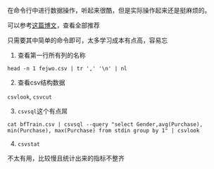 

在命令行中进行数据操作，听起来很酷，但是实际操作起来还是挺麻烦的。

可以参考[这篇博文][1]，查看全部推荐

只需要其中简单的命令即可，太多学习成本有点高，容易忘

1. 查看第一行所有列的名称

```
head -n 1 fejwo.csv | tr ',' '\n' | nl
```

2. 查看csv结构数据

`csvlook`, `csvcut`

3. `csvsql`这个有点屌

```
cat bfTrain.csv | csvsql --query "select Gender,avg(Purchase), min(Purchase), max(Purchase) from stdin group by 1" | csvlook
```

4. `csvstat`

不太有用，比较慢且统计出来的指标不整齐

[1]: https://www.analyticsvidhya.com/blog/2016/08/tutorial-data-science-command-line-scikit-learn/
[2]: https://github.com/jeroenjanssens/data-science-at-the-command-line
